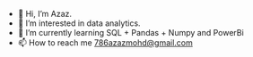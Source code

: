 - 👋 Hi, I’m Azaz.
- 👀 I’m interested in data analytics.
- 🌱 I’m currently learning SQL + Pandas + Numpy and PowerBi
- 📫 How to reach me 786azazmohd@gmail.com

